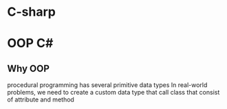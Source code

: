 # C-sharp

# OOP C#

## Why OOP

procedural programming has several primitive data types In real-world problems, we need to create a custom data type that call class that consist of attribute and method
